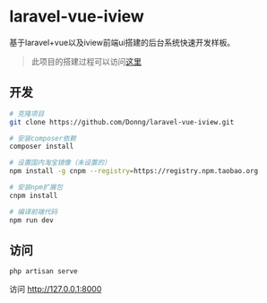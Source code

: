 # laravel-vue-iview
基于laravel+vue以及iview前端ui搭建的后台系统快速开发样板。

> 此项目的搭建过程可以访问[这里](https://segmentfault.com/a/1190000013212484)

## 开发
```bash
# 克隆项目
git clone https://github.com/Donng/laravel-vue-iview.git

# 安装composer依赖
composer install

# 设置国内淘宝镜像（未设置的）
npm install -g cnpm --registry=https://registry.npm.taobao.org

# 安装npm扩展包
cnpm install

# 编译前端代码
npm run dev
```

## 访问
```
php artisan serve
```
访问 http://127.0.0.1:8000


